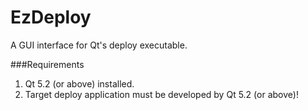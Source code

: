 EzDeploy
========

A GUI interface for Qt's deploy executable.

###Requirements

1. Qt 5.2 (or above) installed.
2. Target deploy application must be developed by Qt 5.2 (or above)!
